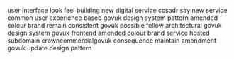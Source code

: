 user interface look feel building new digital service ccsadr say new service common user experience based govuk design system pattern amended colour brand remain consistent govuk possible follow architectural govuk design system govuk frontend amended colour brand service hosted subdomain crowncommercialgovuk consequence maintain amendment govuk update design pattern